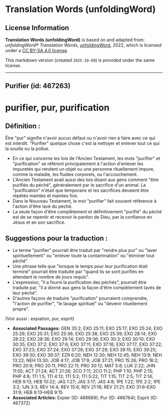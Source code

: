 # Translation Words (unfoldingWord)

## License Information

**Translation Words (unfoldingWord)** is based on and adapted from: _unfoldingWord® Translation Words_, [unfoldingWord](https://unfoldingword.org/utw), 2022, which is licensed under a [CC BY-SA 4.0 license](https://creativecommons.org/licenses/by-sa/4.0/legalcode.en).

This markdown version (created `2025-10-09`) is provided under the same license.



--------------------------------

## Purifier (id: 467263)

purifier, pur, purification
===========================

Définition :
------------

Être "pur" signifie n'avoir aucun défaut ou n'avoir rien à faire avec ce qui est interdit. "Purifier" quelque chose c'est la nettoyer et enlever tout ce qui la souille ou la pollue.

* En ce qui concerne les lois de l'Ancien Testament, les mots "purifier" et "purification" se réfèrent principalement à l'action d'enlever les impuretés qui rendent un objet ou une personne rituellement impure, comme la maladie, les fluides corporels, ou l'accouchement.
* L'Ancien Testament avait aussi des lois disant aux gens comment "être purifiés du péché", généralement par le sacrifice d'un animal. La "purification" n'était que temporaire et les sacrifices devaient être répétés maintes et maintes fois.
* Dans le Nouveau Testament, le mot "purifier" fait souvent référence à l'action d'être lavé du péché.
* La seule façon d'être complètement et définitivement "purifié" du péché est de se repentir et recevoir le pardon de Dieu, par la confiance en Jésus et en son sacrifice.

Suggestions pour la traduction :
--------------------------------

* Le terme "purifier" pourrait être traduit par "rendre plus pur" ou "laver spirituellement" ou "enlever toute la contamination" ou "éliminer tout péché".
* Une phrase telle que "lorsque le temps pour leur purification était terminé" pourrait être traduite par "quand ils se sont purifiés en attendant le nombre de jours requis".
* L'expression, "il a fourni la purification des péchés", pourrait être traduite par, "il a donné aux gens la façon d'être complètement lavés de leur péché".
* D'autres façons de traduire "purification" pourraient comprendre, "l'action de purifier", "le lavage spirituel" ou "devenir rituellement propre".

(Voir aussi : expiation, pur, esprit)

* **Associated Passages:** GEN 35:2; EXO 25:11; EXO 25:17; EXO 25:24; EXO 25:29; EXO 25:31; EXO 25:36; EXO 25:38; EXO 25:39; EXO 28:14; EXO 28:22; EXO 28:36; EXO 29:14; EXO 29:36; EXO 30:3; EXO 30:10; EXO 30:35; EXO 37:2; EXO 37:6; EXO 37:11; EXO 37:16; EXO 37:17; EXO 37:22; EXO 37:23; EXO 37:24; EXO 37:26; EXO 37:29; EXO 39:15; EXO 39:25; EXO 39:30; EXO 39:37; EZR 6:20; NEH 12:30; NEH 12:45; NEH 13:9; NEH 13:22; NEH 13:30; JOB 4:17; JOB 17:9; JOB 37:21; PRO 15:26; PRO 16:2; PRO 20:9; PRO 20:11; PRO 22:11; PRO 30:12; MAT 5:8; LUK 2:22; JHN 11:55; ACT 21:24; ACT 21:26; 2CO 7:11; 2CO 11:2; PHP 1:10; PHP 2:15; PHP 4:8; 1TI 1:5; 1TI 4:12; 1TI 5:2; 1TI 5:22; TIT 1:15; TIT 2:5; TIT 2:14; HEB 9:13; HEB 10:22; JAS 1:27; JAS 3:17; JAS 4:8; 1PE 1:22; 1PE 2:2; 1PE 3:2; 1JN 3:3; REV 14:4; REV 15:6; REV 21:18; REV 21:21; EXO 31:6–EXO 31:9; HEB 9:13–HEB 9:15
* **Associated Articles:** Expier (ID: 466669); Pur (ID: 466764); Esprit (ID: 467372)

